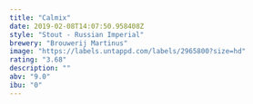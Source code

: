 ```yaml
---
title: "Calmix"
date: 2019-02-08T14:07:50.958408Z
style: "Stout - Russian Imperial"
brewery: "Brouwerij Martinus"
image: "https://labels.untappd.com/labels/2965800?size=hd"
rating: "3.68"
description: ""
abv: "9.0"
ibu: "0"
---
```

